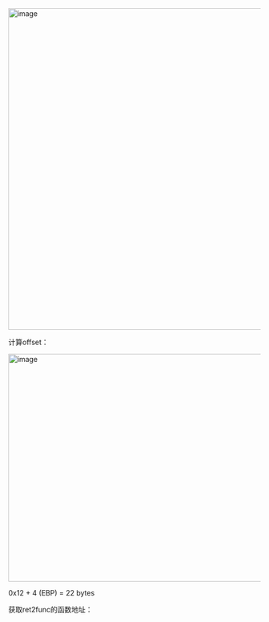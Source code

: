 

<img width="522" height="641" alt="image" src="https://github.com/user-attachments/assets/9a640caa-18b6-41b1-92e0-ac4c0062f012" />


计算offset：

<img width="625" height="454" alt="image" src="https://github.com/user-attachments/assets/453bc260-f29a-4efa-b766-02e2a021cd8f" />

0x12 + 4 (EBP) = 22 bytes

获取ret2func的函数地址：


